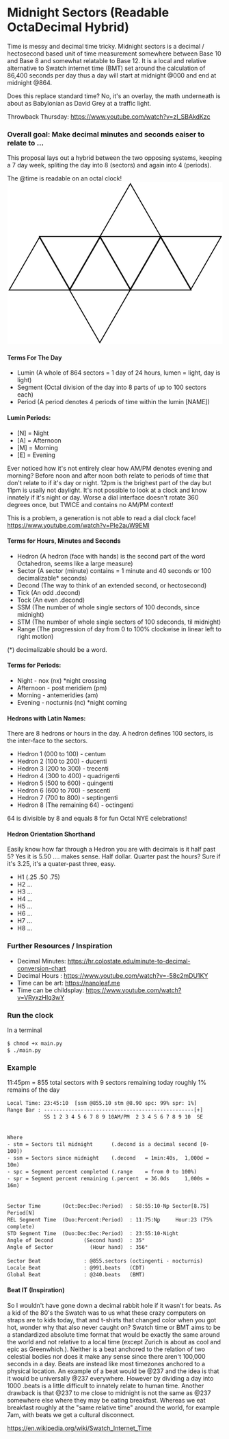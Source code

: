 # Midnight Sectors (Readable OctaDecimal Hybrid)
Time is messy and decimal time tricky. Midnight sectors is a decimal / hectosecond based unit of time measurement somewhere between Base 10 and Base 8 and somewhat relatable to Base 12. It is a local and relative alternative to Swatch internet time (BMT) set around the calculation of 86,400 seconds per day thus a day will start at midnight @000 and end at midnight @864.

Does this replace standard time? No, it's an overlay, the math underneath is about as Babylonian as David Grey at a traffic light.

Throwback Thursday: https://www.youtube.com/watch?v=zI_SBAkdKzc

### Overall goal: Make decimal minutes and seconds eaiser to relate to ...
This proposal lays out a hybrid between the two opposing systems, keeping a 7 day week, spliting the day into 8 (sectors) and again into 4 (periods).

The @time is readable on an octal clock!
![Octahedron as net](https://raw.githubusercontent.com/duracell80/midnight-sectors/main/docs/images/octahedron_net.svg)

#### Terms For The Day
- Lumin (A whole of 864 sectors = 1 day of 24 hours, lumen = light, day is light)
- Segment (Octal division of the day into 8 parts of up to 100 sectors each)
- Period (A period denotes 4 periods of time within the lumin [NAME])

#### Lumin Periods:
- [N] = Night
- [A] = Afternoon
- [M] = Morning
- [E] = Evening

Ever noticed how it's not entirely clear how AM/PM denotes evening and morning? Before noon and after noon both relate to periods of time that don't relate to if it's day or night. 12pm is the brighest part of the day but 11pm is usally not daylight. It's not possible to look at a clock and know innately if it's night or day. Worse a dial interface doesn't rotate 360 degrees once, but TWICE and contains no AM/PM context!

This is a problem, a generation is not able to read a dial clock face!
https://www.youtube.com/watch?v=PIe2auW9EMI

#### Terms for Hours, Minutes and Seconds
- Hedron  (A hedron (face with hands) is the second part of the word Octahedron, seems like a large measure)
- Sector  (A sector (minute) contains = 1 minute and 40 seconds or 100 decimalizable* seconds)
- Decond  (The way to think of an extended second, or hectosecond)
- Tick    (An odd  .decond)
- Tock    (An even .decond)
- SSM     (The number of whole single sectors of 100 deconds, since midnight)
- STM     (The number of whole single sectors of 100 sdeconds, til midnight)
- Range   (The progression of day from 0 to 100% clockwise in linear left to right motion)

(*) decimalizable should be a word.

#### Terms for Periods:
- Night     - nox (nx) *night crossing
- Afternoon - post meridiem (pm)
- Morning   - antemeridies (am)
- Evening   - nocturnis (nc) *night coming

#### Hedrons with Latin Names:
There are 8 hedrons or hours in the day. A hedron defines 100 sectors, is the inter-face to the sectors.

- Hedron 1 (000 to 100) - centum
- Hedron 2 (100 to 200) - ducenti
- Hedron 3 (200 to 300) - trecenti
- Hedron 4 (300 to 400) - quadrigenti
- Hedron 5 (500 to 600) - quingenti
- Hedron 6 (600 to 700) - sescenti
- Hedron 7 (700 to 800) - septingenti
- Hedron 8 (The remaining 64) - octingenti

64 is divisible by 8 and equals 8 for fun Octal NYE celebrations!

#### Hedron Orientation Shorthand
Easily know how far through a Hedron you are with decimals is it half past 5? Yes it is 5.50 .... makes sense. Half dollar. Quarter past the hours? Sure if it's 3.25, it's a quater-past three, easy.

- H1 (.25 .50 .75)
- H2 ...
- H3 ...
- H4 ...
- H5 ...
- H6 ...
- H7 ... 
- H8 ...

### Further Resources / Inspiration
- Decimal Minutes: https://hr.colostate.edu/minute-to-decimal-conversion-chart
- Decimal Hours  : https://www.youtube.com/watch?v=-58c2mDU1KY
- Time can be art: https://nanoleaf.me
- Time can be childsplay: https://www.youtube.com/watch?v=VRyxzHIq3wY


### Run the clock
In a terminal
```
$ chmod +x main.py
$ ./main.py
```

### Example
11:45pm = 855 total sectors with 9 sectors remaining today roughly 1% remains of the day
```
Local Time: 23:45:10  [ssm @855.10 stm @8.90 spc: 99% spr: 1%]
Range Bar : -------------------------------------------------[+]
            SS 1 2 3 4 5 6 7 8 9 10AM/PM  2 3 4 5 6 7 8 9 10  SE


Where
- stm = Sectors til midnight      (.decond is a decimal second [0-100])
- ssm = Sectors since midnight    (.decond   = 1min:40s,  1,000d = 10m)
- spc = Segment percent completed (.range    = from 0 to 100%)
- spr = Segment percent remaining (.percent  = 36.0ds     1,000s = 16m)


Sector Time       (Oct:Dec:Dec:Period)  : S8:55:10⋅Nꝑ Sector[8.75] Period[N]
REL Segment Time  (Duo:Percent:Period)  : 11:75:Nꝑ     Hour:23 (75% complete)
STD Segment Time  (Duo:Dec:Dec:Period)  : 23:55:10⋅Night
Angle of Decond          (Second hand)  : 35°
Angle of Sector            (Hour hand)  : 356°

Sector Beat              : @855.sectors (octingenti - nocturnis)
Locale Beat              : @991.beats   (CDT)
Global Beat              : @240.beats   (BMT)

```

#### Beat IT (Inspiration)
So I wouldn't have gone down a decimal rabbit hole if it wasn't for beats. As a kid of the 80's the Swatch was to us what these crazy computers on straps are to kids today, that and t-shirts that changed color when you got hot, wonder why that also never caught on? Swatch time or BMT aims to be a standardized absolute time format that would be exactly the same around the world and not relative to a local time (except Zurich is about as cool and epic as Greenwhich.). Neither is a beat anchored to the relation of two celestial bodies nor does it make any sense since there aren't 100,000 seconds in a day. Beats are instead like most timezones anchored to a physical location. An example of a beat would be @237 and the idea is that it would be universally @237 everywhere. However by dividing a day into 1000 .beats is a little difficult to innately relate to human time. Another drawback is that @237 to me close to midnight is not the same as @237 somewhere else where they may be eating breakfast. Whereas we eat breakfast roughly at the "same relative time" around the world, for example 7am, with beats we get a cultural disconnect. 

https://en.wikipedia.org/wiki/Swatch_Internet_Time
